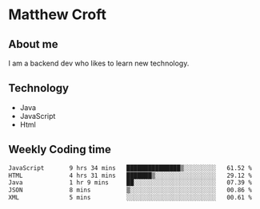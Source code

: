 # Matthew Croft

## About me
I am a backend dev who likes to learn new technology. 

## Technology
- Java
- JavaScript
- Html

## Weekly Coding time
<!--START_SECTION:waka-->

```txt
JavaScript       9 hrs 34 mins   ███████████████▒░░░░░░░░░   61.52 %
HTML             4 hrs 31 mins   ███████▒░░░░░░░░░░░░░░░░░   29.12 %
Java             1 hr 9 mins     ██░░░░░░░░░░░░░░░░░░░░░░░   07.39 %
JSON             8 mins          ▒░░░░░░░░░░░░░░░░░░░░░░░░   00.86 %
XML              5 mins          ░░░░░░░░░░░░░░░░░░░░░░░░░   00.61 %
```

<!--END_SECTION:waka-->

